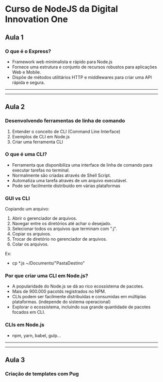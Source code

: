 # Curso de NodeJS da Digital Innovation One

## Aula 1

### O que é o Express? 
- Framework web minimalista e rápido para Node.js
- Fornece uma estrutura e conjunto de recursos robustos para aplicações Web e Mobile.
- Dispõe de métodos utilitários HTTP e middlewares para criar uma API rápida e segura.

---
---

## Aula 2

### Desenvolvendo ferramentas de linha de comando

1. Entender o conceito de CLI (Command Line Interface)
2. Exemplos de CLI em Node.js
3. Criar uma ferramenta CLI

### O que é uma CLI?
- Ferramenta que disponibiliza uma interface de linha de comando para executar tarefas no terminal.
- Normalmente são criadas através de Shell Script.
- Automatiza uma tarefa através de um arquivo executável.
- Pode ser facilmente distribuído em várias plataformas

### GUI vs CLI 
Copiando um arquivo:
1. Abrir o gerenciador de arquivos.
2. Navegar entre os diretórios até achar o desejado.
3. Selecionar todos os arquivos que terminam com ".j".
4. Copiar os arquivos.
5. Trocar de diretório no gerenciador de arquivos.
6. Colar os arquivos.

Ex: <br />
- cp *.js ~/Documents/"PastaDestino"

### Por que criar uma CLI em Node.js?
- A popularidade do Node.js se dá ao rico ecossistema de pacotes.
- Mais de 900.000 pacotds registrados no NPM.
- CLIs podem ser facilmente distribuídas e consumidas em múltiplas plataformas. (independe do sistema operacional)
- Explorar o ecossistema, incluindo sua grande quantidade de pacotes focados em CLI.

### CLIs em Node.js 
- npm, yarn, babel, gulp...


---
---

## Aula 3

### Criação de templates com Pug
